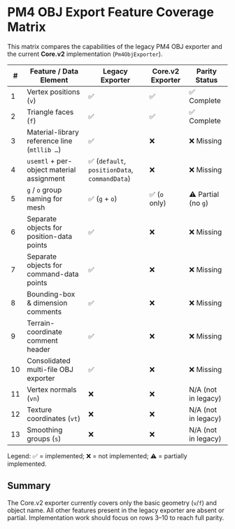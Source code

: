 # PM4 OBJ Export Feature Coverage Matrix

This matrix compares the capabilities of the legacy PM4 OBJ exporter and the current **Core.v2** implementation (`Pm4ObjExporter`).

| # | Feature / Data Element | Legacy Exporter | Core.v2 Exporter | Parity Status |
|---|------------------------|-----------------|------------------|---------------|
| 1 | Vertex positions (`v`) | ✅ | ✅ | ✅ Complete |
| 2 | Triangle faces (`f`) | ✅ | ✅ | ✅ Complete |
| 3 | Material-library reference line (`mtllib …`) | ✅ | ❌ | ❌ Missing |
| 4 | `usemtl` + per-object material assignment | ✅ (`default`, `positionData`, `commandData`) | ❌ | ❌ Missing |
| 5 | `g` / `o` group naming for mesh | ✅ (`g` + `o`) | ✅ (`o` only) | ⚠️ Partial (no `g`) |
| 6 | Separate objects for position-data points | ✅ | ❌ | ❌ Missing |
| 7 | Separate objects for command-data points | ✅ | ❌ | ❌ Missing |
| 8 | Bounding-box & dimension comments | ✅ | ❌ | ❌ Missing |
| 9 | Terrain-coordinate comment header | ✅ | ❌ | ❌ Missing |
|10 | Consolidated multi-file OBJ exporter | ✅ | ❌ | ❌ Missing |
|11 | Vertex normals (`vn`) | ❌ | ❌ | N/A (not in legacy) |
|12 | Texture coordinates (`vt`) | ❌ | ❌ | N/A (not in legacy) |
|13 | Smoothing groups (`s`) | ❌ | ❌ | N/A (not in legacy) |

Legend: ✅ = implemented; ❌ = not implemented; ⚠️ = partially implemented.

## Summary
The Core.v2 exporter currently covers only the basic geometry (`v`/`f`) and object name. All other features present in the legacy exporter are absent or partial. Implementation work should focus on rows 3–10 to reach full parity.
